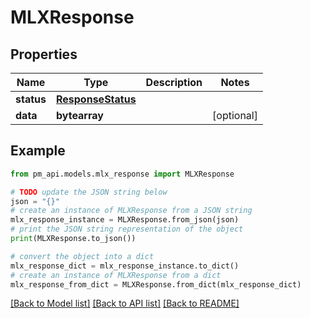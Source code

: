 # MLXResponse


## Properties

Name | Type | Description | Notes
------------ | ------------- | ------------- | -------------
**status** | [**ResponseStatus**](ResponseStatus.md) |  | 
**data** | **bytearray** |  | [optional] 

## Example

```python
from pm_api.models.mlx_response import MLXResponse

# TODO update the JSON string below
json = "{}"
# create an instance of MLXResponse from a JSON string
mlx_response_instance = MLXResponse.from_json(json)
# print the JSON string representation of the object
print(MLXResponse.to_json())

# convert the object into a dict
mlx_response_dict = mlx_response_instance.to_dict()
# create an instance of MLXResponse from a dict
mlx_response_from_dict = MLXResponse.from_dict(mlx_response_dict)
```
[[Back to Model list]](../README.md#documentation-for-models) [[Back to API list]](../README.md#documentation-for-api-endpoints) [[Back to README]](../README.md)


